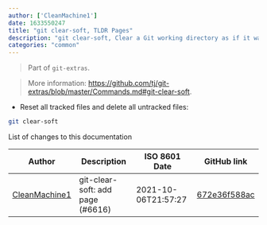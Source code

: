 ```yaml
---
author: ['CleanMachine1']
date: 1633550247
title: "git clear-soft, TLDR Pages"
description: "git clear-soft, Clear a Git working directory as if it was freshly cloned with the current branch excluding files in `.gitignore`."
categories: "common"
---
```

> Part of `git-extras`.

> More information: <https://github.com/tj/git-extras/blob/master/Commands.md#git-clear-soft>.

- Reset all tracked files and delete all untracked files:

```bash
git clear-soft
```
List of changes to this documentation


Author | Description | ISO 8601 Date | GitHub link
------|-----|-----|-----
[CleanMachine1](mailto:78213164+CleanMachine1@users.noreply.github.com) | git-clear-soft: add page (#6616) | 2021-10-06T21:57:27 | [672e36f588ac](https://github.com/tldr-pages/tldr/commit/672e36f588ac12cf2f5fe4dc491779a15fdf394f)

